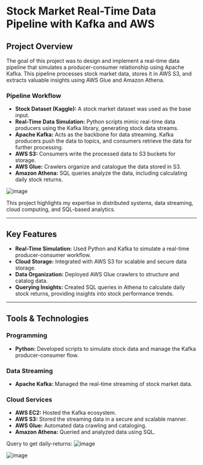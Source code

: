 # Stock Market Real-Time Data Pipeline with Kafka and AWS 

## Project Overview  

The goal of this project was to design and implement a real-time data pipeline that simulates a producer-consumer relationship using Apache Kafka. This pipeline processes stock market data, stores it in AWS S3, and extracts valuable insights using AWS Glue and Amazon Athena.  

### Pipeline Workflow  
- **Stock Dataset (Kaggle):** A stock market dataset was used as the base input.  
- **Real-Time Data Simulation:** Python scripts mimic real-time data producers using the Kafka library, generating stock data streams.  
- **Apache Kafka:** Acts as the backbone for data streaming. Kafka producers push the data to topics, and consumers retrieve the data for further processing.  
- **AWS S3:** Consumers write the processed data to S3 buckets for storage.  
- **AWS Glue:** Crawlers organize and catalogue the data stored in S3.  
- **Amazon Athena:** SQL queries analyze the data, including calculating daily stock returns.

![image](https://github.com/user-attachments/assets/fd1f046f-f335-4fe5-8e40-52235b85f6c2)

This project highlights my expertise in distributed systems, data streaming, cloud computing, and SQL-based analytics.  

---

## Key Features  

- **Real-Time Simulation:** Used Python and Kafka to simulate a real-time producer-consumer workflow.  
- **Cloud Storage:** Integrated with AWS S3 for scalable and secure data storage.  
- **Data Organization:** Deployed AWS Glue crawlers to structure and catalog data.  
- **Querying Insights:** Created SQL queries in Athena to calculate daily stock returns, providing insights into stock performance trends.  

---

## Tools & Technologies  

### Programming  
- **Python:** Developed scripts to simulate stock data and manage the Kafka producer-consumer flow.  

### Data Streaming  
- **Apache Kafka:** Managed the real-time streaming of stock market data.  

### Cloud Services  
- **AWS EC2:** Hosted the Kafka ecosystem.  
- **AWS S3:** Stored the streaming data in a secure and scalable manner.  
- **AWS Glue:** Automated data crawling and cataloging.  
- **Amazon Athena:** Queried and analyzed data using SQL.  

Query to get daily-returns:
![image](https://github.com/user-attachments/assets/a0c62eb6-45af-4eb5-8424-a35c1b0f6aa4)

![image](https://github.com/user-attachments/assets/faa50b35-371e-4d79-a371-2e94d71dbc21)




